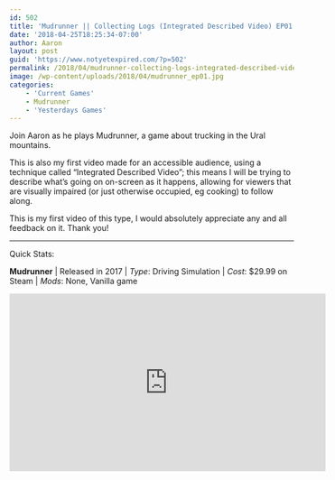 ```yaml
---
id: 502
title: 'Mudrunner || Collecting Logs (Integrated Described Video) EP01'
date: '2018-04-25T18:25:34-07:00'
author: Aaron
layout: post
guid: 'https://www.notyetexpired.com/?p=502'
permalink: /2018/04/mudrunner-collecting-logs-integrated-described-video-ep01/
image: /wp-content/uploads/2018/04/mudrunner_ep01.jpg
categories:
    - 'Current Games'
    - Mudrunner
    - 'Yesterdays Games'
---
```


Join Aaron as he plays Mudrunner, a game about trucking in the Ural mountains.

This is also my first video made for an accessible audience, using a technique called “Integrated Described Video”; this means I will be trying to describe what’s going on on-screen as it happens, allowing for viewers that are visually impaired (or just otherwise occupied, eg cooking) to follow along.

This is my first video of this type, I would absolutely appreciate any and all feedback on it. Thank you!

- - - - - -

Quick Stats:

**Mudrunner** | Released in 2017 | *Type*: Driving Simulation | *Cost*: $29.99 on Steam | *Mods*: None, Vanilla game

<iframe allowfullscreen="allowfullscreen" frameborder="0" height="315" loading="lazy" src="https://www.youtube.com/embed/ZVXz6ymCSIo" width="560"></iframe>